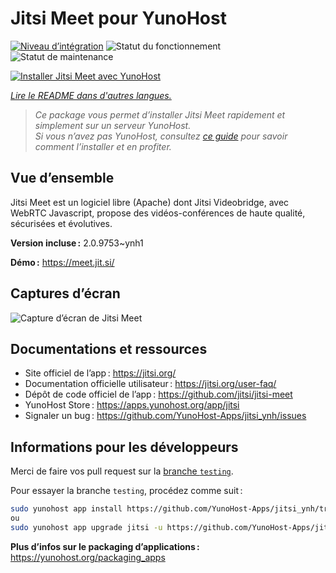 <!--
Nota bene : ce README est automatiquement généré par <https://github.com/YunoHost/apps/tree/master/tools/readme_generator>
Il NE doit PAS être modifié à la main.
-->

# Jitsi Meet pour YunoHost

[![Niveau d’intégration](https://apps.yunohost.org/badge/integration/jitsi)](https://ci-apps.yunohost.org/ci/apps/jitsi/)
![Statut du fonctionnement](https://apps.yunohost.org/badge/state/jitsi)
![Statut de maintenance](https://apps.yunohost.org/badge/maintained/jitsi)

[![Installer Jitsi Meet avec YunoHost](https://install-app.yunohost.org/install-with-yunohost.svg)](https://install-app.yunohost.org/?app=jitsi)

*[Lire le README dans d'autres langues.](./ALL_README.md)*

> *Ce package vous permet d’installer Jitsi Meet rapidement et simplement sur un serveur YunoHost.*  
> *Si vous n’avez pas YunoHost, consultez [ce guide](https://yunohost.org/install) pour savoir comment l’installer et en profiter.*

## Vue d’ensemble

Jitsi Meet est un logiciel libre (Apache) dont Jitsi Videobridge, avec WebRTC Javascript, propose des vidéos-conférences de haute qualité, sécurisées et évolutives.


**Version incluse :** 2.0.9753~ynh1

**Démo :** <https://meet.jit.si/>

## Captures d’écran

![Capture d’écran de Jitsi Meet](./doc/screenshots/screenshot.png)

## Documentations et ressources

- Site officiel de l’app : <https://jitsi.org/>
- Documentation officielle utilisateur : <https://jitsi.org/user-faq/>
- Dépôt de code officiel de l’app : <https://github.com/jitsi/jitsi-meet>
- YunoHost Store : <https://apps.yunohost.org/app/jitsi>
- Signaler un bug : <https://github.com/YunoHost-Apps/jitsi_ynh/issues>

## Informations pour les développeurs

Merci de faire vos pull request sur la [branche `testing`](https://github.com/YunoHost-Apps/jitsi_ynh/tree/testing).

Pour essayer la branche `testing`, procédez comme suit :

```bash
sudo yunohost app install https://github.com/YunoHost-Apps/jitsi_ynh/tree/testing --debug
ou
sudo yunohost app upgrade jitsi -u https://github.com/YunoHost-Apps/jitsi_ynh/tree/testing --debug
```

**Plus d’infos sur le packaging d’applications :** <https://yunohost.org/packaging_apps>
